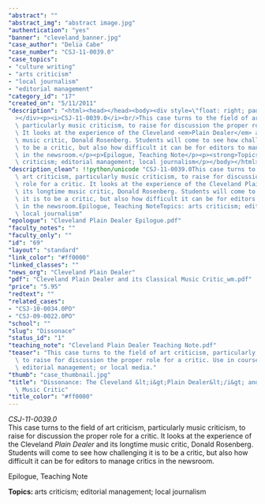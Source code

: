 ```yaml
---
"abstract": ""
"abstract_img": "abstract image.jpg"
"authentication": "yes"
"banner": "cleveland_banner.jpg"
"case_author": "Delia Cabe"
"case_number": "CSJ-11-0039.0"
"case_topics":
- "culture writing"
- "arts criticism"
- "local journalism"
- "editorial management"
"category_id": "17"
"created_on": "5/11/2011"
"description": "<html><head></head><body><div style=\"float: right; padding: 10px;\"\
  ></div><p><i>CSJ-11-0039.0</i><br/>This case turns to the field of art criticism,\
  \ particularly music criticism, to raise for discussion the proper role for a critic.\
  \ It looks at the experience of the Cleveland <em>Plain Dealer</em> and its longtime\
  \ music critic, Donald Rosenberg. Students will come to see how challenging it is\
  \ to be a critic, but also how difficult it can be for editors to manage critics\
  \ in the newsroom.</p><p>Epilogue, Teaching Note</p><p><strong>Topics: </strong>arts\
  \ criticism; editorial management; local journalism</p></body></html>"
"description_clean": !!python/unicode "CSJ-11-0039.0This case turns to the field of\
  \ art criticism, particularly music criticism, to raise for discussion the proper\
  \ role for a critic. It looks at the experience of the Cleveland Plain Dealer and\
  \ its longtime music critic, Donald Rosenberg. Students will come to see how challenging\
  \ it is to be a critic, but also how difficult it can be for editors to manage critics\
  \ in the newsroom.Epilogue, Teaching NoteTopics: arts criticism; editorial management;\
  \ local journalism"
"epologue": "Cleveland Plain Dealer Epilogue.pdf"
"faculty_notes": ""
"faculty_only": ""
"id": "69"
"layout": "standard"
"link_color": "#ff0000"
"linked_classes": ""
"news_org": "Cleveland Plain Dealer"
"pdf": "Cleveland Plain Dealer and its Classical Music Critic_wm.pdf"
"price": "5.95"
"redtext": ""
"related_cases":
- "CSJ-10-0034.0PO"
- "CSJ-09-0022.0PO"
"school": ""
"slug": "Dissonace"
"status_id": "1"
"teaching_note": "Cleveland Plain Dealer Teaching Note.pdf"
"teaser": "This case turns to the field of art criticism, particularly music criticism,\
  \ to raise for discussion the proper role for a critic. Use in courses on arts criticism;\
  \ editorial management; or local media."
"thumb": "case_thumbnail.jpg"
"title": "Dissonance: The Cleveland &lt;i&gt;Plain Dealer&lt;/i&gt; and its Classical\
  \ Music Critic"
"title_color": "#ff0000"
---
```

<html><head></head><body><div style="float: right; padding: 10px;"></div><p><i>CSJ-11-0039.0</i><br/>This case turns to the field of art criticism, particularly music criticism, to raise for discussion the proper role for a critic. It looks at the experience of the Cleveland <em>Plain Dealer</em> and its longtime music critic, Donald Rosenberg. Students will come to see how challenging it is to be a critic, but also how difficult it can be for editors to manage critics in the newsroom.</p><p>Epilogue, Teaching Note</p><p><strong>Topics: </strong>arts criticism; editorial management; local journalism</p></body></html>
